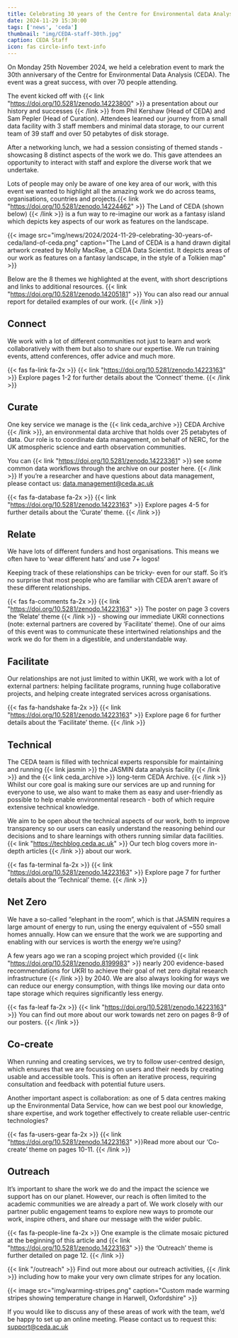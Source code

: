 ```yaml
---
title: Celebrating 30 years of the Centre for Environmental data Analysis
date: 2024-11-29 15:30:00
tags: ['news', 'ceda']
thumbnail: "img/CEDA-staff-30th.jpg" 
caption: CEDA Staff
icon: fas circle-info text-info
---
```




On Monday 25th November 2024, we held a celebration event to mark the 30th anniversary of the Centre for Environmental Data Analysis (CEDA). The event was a great success, with over 70 people attending.

The event kicked off with {{< link "https://doi.org/10.5281/zenodo.14223800" >}} a presentation about our history and successes {{< /link >}} from Phil Kershaw (Head of CEDA) and Sam Pepler (Head of Curation). Attendees learned our journey from a small data facility with 3 staff members and minimal data storage, to our current team of 39 staff and over 50 petabytes of disk storage.

After a networking lunch, we had a session consisting of themed stands - showcasing 8 distinct aspects of the work we do. This gave attendees an opportunity to interact with staff and explore the diverse work that we undertake.

Lots of people may only be aware of one key area of our work, with this event we wanted to highlight all the amazing work we do across teams, organisations, countries and projects.{{< link "https://doi.org/10.5281/zenodo.14224462" >}} The Land of CEDA (shown below) {{< /link >}} is a fun way to re-imagine our work as a fantasy island which depicts key aspects of our work as features on the landscape.

{{< image src="img/news/2024/2024-11-29-celebrating-30-years-of-ceda/land-of-ceda.png" caption="The Land of CEDA is a hand drawn digital artwork created by Molly MacRae, a CEDA Data Scientist. It depicts areas of our work as features on a fantasy landscape, in the style of a Tolkien map" >}}

Below are the 8 themes we highlighted at the event, with short descriptions and links to additional resources. {{< link "https://doi.org/10.5281/zenodo.14205181" >}} You can also read our annual report for detailed examples of our work. {{< /link >}}

## Connect

We work with a lot of different communities not just to learn and work collaboratively with them but also to share our expertise. We run training events, attend conferences, offer advice and much more.

{{< fas fa-link fa-2x >}} {{< link "https://doi.org/10.5281/zenodo.14223163" >}} Explore pages 1-2 for further details about the ‘Connect’ theme. {{< /link >}}

## Curate

One key service we manage is the {{< link ceda_archive >}} CEDA Archive {{< /link >}}, an environmental data archive that holds over 25 petabytes of data. Our role is to coordinate data management, on behalf of NERC, for the UK atmospheric science and earth observation communities.

You can {{< link "https://doi.org/10.5281/zenodo.14223361" >}} see some common data workflows through the archive on our poster here. {{< /link >}} If you’re a researcher and have questions about data management, please contact us: data.management@ceda.ac.uk

{{< fas fa-database fa-2x >}} {{< link "https://doi.org/10.5281/zenodo.14223163" >}} Explore pages 4-5 for further details about the ‘Curate’ theme. {{< /link >}}

## Relate

We have lots of different funders and host organisations. This means we often have to ‘wear different hats’ and use 7+ logos!

Keeping track of these relationships can be tricky- even for our staff. So it’s no surprise that most people who are familiar with CEDA aren’t aware of these different relationships.

{{< fas fa-comments fa-2x >}} {{< link "https://doi.org/10.5281/zenodo.14223163" >}} The poster on page 3 covers the ‘Relate’ theme {{< /link >}} - showing our immediate UKRI connections (note: external partners are covered by ‘Facilitate’ theme). One of our aims of this event was to communicate these intertwined relationships and the work we do for them in a digestible, and understandable way.

## Facilitate

Our relationships are not just limited to within UKRI, we work with a lot of external partners: helping facilitate programs, running huge collaborative projects, and helping create integrated services across organisations.

{{< fas fa-handshake fa-2x >}} {{< link "https://doi.org/10.5281/zenodo.14223163" >}} Explore page 6 for further details about the ‘Facilitate’ theme. {{< /link >}}

## Technical

The CEDA team is filled with technical experts responsible for maintaining and running {{< link jasmin >}} the JASMIN data analysis facility {{< /link >}} and the {{< link ceda_archive >}} long-term CEDA Archive. {{< /link >}}  Whilst our core goal is making sure our services are up and running for everyone to use, we also want to make them as easy and user-friendly as possible to help enable environmental research - both of which require extensive technical knowledge.

We aim to be open about the technical aspects of our work, both to improve transparency so our users can easily understand the reasoning behind our decisions and to share learnings with others running similar data facilities. {{< link "https://techblog.ceda.ac.uk" >}} Our tech blog covers more in-depth articles {{< /link >}} about our work.

{{< fas fa-terminal fa-2x >}} {{< link "https://doi.org/10.5281/zenodo.14223163" >}} Explore page 7 for further details about the ‘Technical’ theme. {{< /link >}}

## Net Zero

We have a so-called “elephant in the room”, which is that JASMIN requires a large amount of energy to run, using the energy equivalent of ~550 small homes annually. How can we ensure that the work we are supporting and enabling with our services is worth the energy we’re using?

A few years ago we ran a scoping project which provided {{< link "https://doi.org/10.5281/zenodo.8199983" >}} nearly 200 evidence-based recommendations for UKRI to achieve their goal of net zero digital research infrastructure {{< /link >}} by 2040. We are also always looking for ways we can reduce our energy consumption, with things like moving our data onto tape storage which requires significantly less energy.

{{< fas fa-leaf fa-2x >}} {{< link "https://doi.org/10.5281/zenodo.14223163" >}} You can find out more about our work towards net zero on pages 8-9 of our posters. {{< /link >}}

## Co-create

When running and creating services, we try to follow user-centred design, which ensures that we are focussing on users and their needs by creating usable and accessible tools.
This is often an iterative process, requiring consultation and feedback with potential future users.

Another important aspect is collaboration: as one of 5 data centres making up the Environmental Data Service, how can we best pool our knowledge, share expertise, and work together effectively to create reliable user-centric technologies?

{{< fas fa-users-gear fa-2x >}} {{< link "https://doi.org/10.5281/zenodo.14223163" >}}Read more about our ‘Co-create’ theme on pages 10-11. {{< /link >}}

## Outreach

It’s important to share the work we do and the impact the science we support has on our planet. However, our reach is often limited to the academic communities we are already a part of. We work closely with our partner public engagement teams to explore new ways to promote our work, inspire others, and share our message with the wider public.

{{< fas fa-people-line fa-2x >}}  One example is the climate mosaic pictured at the beginning of this article and {{< link "https://doi.org/10.5281/zenodo.14223163" >}} the ‘Outreach’ theme is further detailed on page 12. {{< /link >}}

{{< link "/outreach" >}} Find out more about our outreach activities, {{< /link >}} including how to make your very own climate stripes for any location.  

{{< image src="img/warming-stripes.png" caption="Custom made warming stripes showing temperature change in Harwell, Oxfordshire" >}}

If you would like to discuss any of these areas of work with the team, we’d be happy to set up an online meeting. Please contact us to request this: support@ceda.ac.uk
